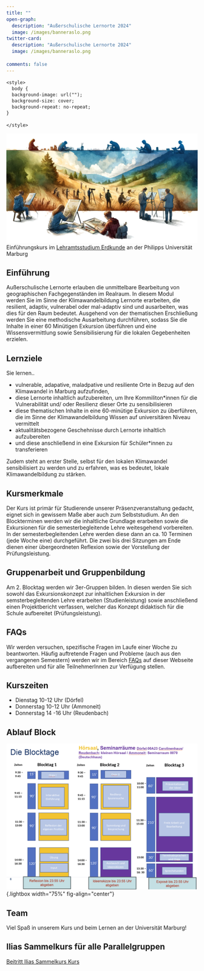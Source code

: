 ```yaml
---
title: ""
open-graph:
  description: "Außerschulische Lernorte 2024"
  image: /images/banneraslo.png
twitter-card:
  description: "Außerschulische Lernorte 2024"
  image: /images/banneraslo.png

comments: false
---
```


```{=html}
<style>
  body {
  background-image: url("");
  background-size: cover;
  background-repeat: no-repeat;
}
  
</style>
```
![](/images/banneraslo.png)
Einführungskurs im [Lehramtsstudium Erdkunde](https://www.uni-marburg.de/de/fb19/studium/studiengaenge/erdkunde-lehramt-gymnasium/herzlich-willkommen-beim-bachelor-geographie) an der Philipps Universität Marburg

## Einführung

Außerschulische Lernorte erlauben die unmittelbare Bearbeitung von geographischen Fachgegenständen im Realraum. In diesem Modul werden Sie im Sinne der Klimawandelbildung Lernorte erarbeiten, die resilient, adaptiv, vulnerabel oder mal-adaptiv sind und ausarbeiten, was dies für den Raum bedeutet. Ausgehend von der thematischen Erschließung werden Sie eine methodische Ausarbeitung durchführen, sodass Sie die Inhalte in einer 60 Minütigen Exkursion überführen und eine Wissensvermittlung sowie Sensibilisierung für die lokalen Gegebenheiten erzielen. 

## Lernziele

Sie lernen.. 

* vulnerable, adapative, maladpative und resiliente Orte in Bezug auf den Klimawandel in Marburg aufzufinden,
* diese Lernorte inhaltlich aufzubereiten, um Ihre Kommiliton*innen für die Vulnerabilität und/ oder Resilienz dieser Orte zu sensibilisieren 
* diese thematischen Inhalte in eine 60-minütige Exkursion zu überführen, die im Sinne der Klimawandelbildung Wissen auf universitären Niveau vermittelt
* aktualitätsbezogene Geschehnisse durch Lernorte inhaltlich aufzubereiten  
* und diese anschließend in eine Exkursion für Schüler*innen zu transferieren
  
Zudem steht an erster Stelle, selbst für den lokalen Klimawandel sensibilisiert zu werden und zu erfahren, was es bedeutet, lokale Klimawandelbildung zu stärken. 


## Kursmerkmale

Der Kurs ist primär für Studierende unserer Präsenzveranstaltung gedacht, eignet sich in gewissem Maße aber auch zum Selbststudium.
An den Blockterminen werden wir die inhaltliche Grundlage erarbeiten sowie die Exkursionen für die semesterbegleitende Lehre weitesgehend vorbereiten. In der semesterbegleitenden Lehre werden diese dann an ca. 10 Terminen (jede Woche eine) durchgeführt. Die zwei bis drei Sitzungen am Ende dienen einer übergeordneten Reflexion sowie der Vorstellung der Prüfungsleistung. 

## Gruppenarbeit und Gruppenbildung 
Am 2. Blocktag werden wir 3er-Gruppen bilden. In diesen werden Sie sich sowohl das Exkursionskonzept zur inhaltlichen Exkursion in der semsterbegleitenden Lehre erarbeiten (Studienleistung) sowie anschließend einen Projektbericht verfassen, welcher das Konzept didaktisch für die Schule aufbereitet (Prüfungsleistung).

## FAQs

Wir werden versuchen, spezifische Fragen im Laufe einer Woche zu beantworten. Häufig auftretende Fragen und Probleme (auch aus den vergangenen Semestern) werden wir im Bereich [FAQs](unit00/unit00-faq.qmd) auf dieser Webseite aufbereiten und für alle TeilnehmerInnen zur Verfügung stellen.

## Kurszeiten
* Dienstag 10-12 Uhr (Dörfel)
* Donnerstag 10-12 Uhr (Ammoneit)
* Donnerstag 14 -16 Uhr (Reudenbach)

## Ablauf Block 

![](images/Blocktermin_Zeiten.png){.lightbox width="75%" fig-align="center"}


## Team

Viel Spaß in unserem Kurs und beim Lernen an der Universität Marburg!

## Ilias Sammelkurs für alle Parallelgruppen

[Beitritt Ilias Sammelkurs Kurs](https://ilias3.uni-marburg.de/ilias.php?ref_id=3906018&cmdClass=ilobjcoursegui&cmd=view&cmdNode=z0:na&baseClass=ilRepositoryGUI)
